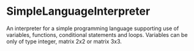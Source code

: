 # SimpleLanguageInterpreter
An interpreter for a simple programming language supporting use of variables, functions, conditional statements and loops. Variables can be only of type integer, matrix 2x2 or matrix 3x3.
